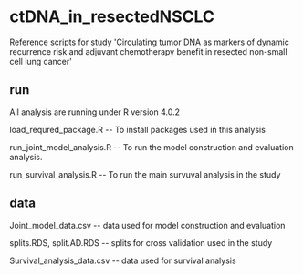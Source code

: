 # ctDNA_in_resectedNSCLC
Reference scripts for study 'Circulating tumor DNA as markers of dynamic recurrence risk and adjuvant chemotherapy benefit in resected non-small cell lung cancer'

## run 
All analysis are running under R version 4.0.2

load_requred_package.R -- To install packages used in this analysis

run_joint_model_analysis.R -- To run the model construction and evaluation analysis.

run_survival_analysis.R -- To run the main survuval analysis in the study

## data
Joint_model_data.csv -- data used for model construction and evaluation

splits.RDS, split.AD.RDS -- splits for cross validation used in the study

Survival_analysis_data.csv -- data used for survival analysis



